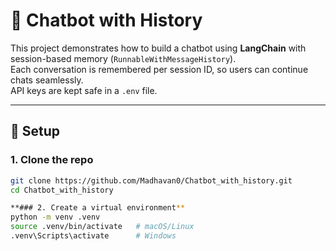 # 🧠 Chatbot with History

This project demonstrates how to build a chatbot using **LangChain** with session-based memory (`RunnableWithMessageHistory`).  
Each conversation is remembered per session ID, so users can continue chats seamlessly.  
API keys are kept safe in a `.env` file.

---

## 🚀 Setup

### 1. Clone the repo
```bash
git clone https://github.com/Madhavan0/Chatbot_with_history.git
cd Chatbot_with_history

**### 2. Create a virtual environment**
python -m venv .venv
source .venv/bin/activate   # macOS/Linux
.venv\Scripts\activate      # Windows

